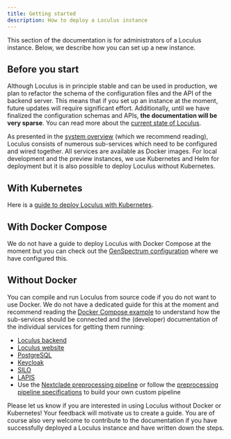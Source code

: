 ```yaml
---
title: Getting started
description: How to deploy a Loculus instance
---
```


This section of the documentation is for administrators of a Loculus instance. Below, we describe how you can set up a new instance.

## Before you start

Although Loculus is in principle stable and can be used in production, we plan to refactor the schema of the configuration files and the API of the backend server. This means that if you set up an instance at the moment, future updates will require significant effort. Additionally, until we have finalized the configuration schemas and APIs, **the documentation will be very sparse**. You can read more about the [current state of Loculus](../../introduction/current-state-and-roadmap).

As presented in the [system overview](../../introduction/system-overview) (which we recommend reading), Loculus consists of numerous sub-services which need to be configured and wired together. All services are available as Docker images. For local development and the preview instances, we use Kubernetes and Helm for deployment but it is also possible to deploy Loculus without Kubernetes.

## With Kubernetes

Here is a [guide to deploy Loculus with Kubernetes](../setup-with-kubernetes).

## With Docker Compose

We do not have a guide to deploy Loculus with Docker Compose at the moment but you can check out the [GenSpectrum configuration](https://github.com/GenSpectrum/loculus-config) where we have configured this.

## Without Docker

You can compile and run Loculus from source code if you do not want to use Docker. We do not have a dedicated guide for this at the moment and recommend reading the [Docker Compose example](#with-docker-compose) to understand how the sub-services should be connected and the (developer) documentation of the individual services for getting them running:

-   [Loculus backend](https://github.com/loculus-project/loculus/tree/main/backend)
-   [Loculus website](https://github.com/loculus-project/loculus/tree/main/website)
-   [PostgreSQL](https://www.postgresql.org/docs/)
-   [Keycloak](https://www.keycloak.org/guides)
-   [SILO](https://github.com/GenSpectrum/LAPIS-SILO)
-   [LAPIS](https://github.com/GenSpectrum/LAPIS)
-   Use the [Nextclade preprocessing pipeline](https://github.com/loculus-project/loculus/tree/main/preprocessing/nextclade) or follow the [preprocessing pipeline specifications](https://github.com/loculus-project/loculus/blob/main/preprocessing/specification.md) to build your own custom pipeline

Please let us know if you are interested in using Loculus without Docker or Kubernetes! Your feedback will motivate us to create a guide. You are of course also very welcome to contribute to the documentation if you have successfully deployed a Loculus instance and have written down the steps.
